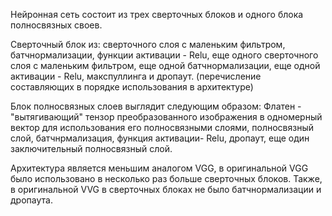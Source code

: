 Нейронная сеть состоит из трех сверточных блоков и одного блока полносвязных своев.

Сверточный блок из: сверточного слоя с маленьким фильтром, батчнормализации, функции активации - Relu, еще одного сверточного слоя с маленьким фильтром, еще одной батчнормализации, еще одной активации - Relu, макспуллинга и дропаут.
 (перечисление составляющих в порядке использования в архитектуре)

Блок полносвязных слоев выглядит следующим образом:
Флатен - "вытягивающий" тензор преобразованного изображения в одномерный вектор для использования его полносвязными слоями, полносвязный слой, батчнрмализация, функция активации- Relu, дропаут, еще один заключительный полносвязный слой.


Архитектура является меньшим аналогом VGG, в оригинальной VGG было использовано в несколько раз больше сверточных блоков. Также, в оригинальной VVG в сверточных блоках не было батчнормализации и дропаута.